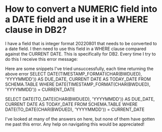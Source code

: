 
# How to convert a NUMERIC field into a DATE field and use it in a WHERE clause in DB2?

I have a field that is integer format 20220801 that needs to be converted to a date field. I then need to use this field in a WHERE clause compared against the CURRENT DATE. This is specifically for DB2.
Every time I try to do this I receive this error message:

Here are some snippets I've tried unsuccessfully, each time returning the above error
SELECT
    DATE(TIMESTAMP_FORMAT(CHAR(BWDUED), 'YYYYMMDD')) AS DUE_DATE,
    CURRENT DATE AS TODAY_DATE
FROM
    SCHEMA.TABLE
WHERE
    DATE(TIMESTAMP_FORMAT(CHAR(BWDUED), 'YYYYMMDD')) = CURRENT_DATE

SELECT
    DATE(TO_DATE(CHAR(BWDUED), 'YYYYMMDD')) AS DUE_DATE,
    CURRENT DATE AS TODAY_DATE
FROM
    SCHEMA.TABLE
WHERE
    DATE(TO_DATE(CHAR(BWDUED), 'YYYYMMDD')) = CURRENT_DATE

I've looked at many of the answers on here, but none of them have gotten me past this error. Any help on navigating this would be appreciated!

        